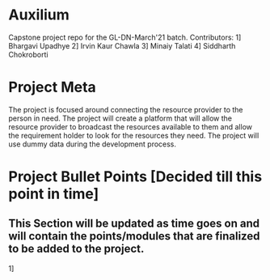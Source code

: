 # Auxilium

Capstone project repo for the GL-DN-March'21 batch. 
Contributors:
1] Bhargavi Upadhye
2] Irvin Kaur Chawla
3] Minaiy Talati
4] Siddharth Chokroborti

# Project Meta

The project is focused around connecting the resource provider to the person in need.
The project will create a platform that will allow the resource provider to broadcast the resources available to them and allow the requirement holder to look for the resources they need.
The project will use dummy data during the development process.

# Project Bullet Points [Decided till this point in time]
## This Section will be updated as time goes on and will contain the points/modules that are finalized to be added to the project.

1]